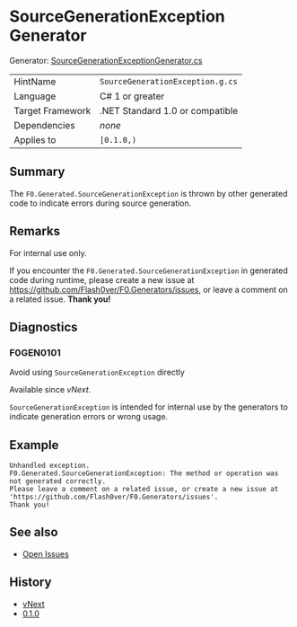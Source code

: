 # SourceGenerationException Generator

Generator: [SourceGenerationExceptionGenerator.cs](../source/production/F0.Generators/Shared/SourceGenerationExceptionGenerator.cs)

|                  |                                  |
|------------------|----------------------------------|
| HintName         | `SourceGenerationException.g.cs` |
| Language         | C# 1 or greater                  |
| Target Framework | .NET Standard 1.0 or compatible  |
| Dependencies     | _none_                           |
| Applies to       | `[0.1.0,)`                       |

## Summary

The `F0.Generated.SourceGenerationException` is thrown by other generated code to indicate errors during source generation.

## Remarks

For internal use only.

If you encounter the `F0.Generated.SourceGenerationException` in generated code during runtime, please create a new issue at https://github.com/Flash0ver/F0.Generators/issues, or leave a comment on a related issue.
**Thank you!**

## Diagnostics

### F0GEN0101
Avoid using `SourceGenerationException` directly

Available since _vNext_.

`SourceGenerationException` is intended for internal use by the generators to indicate generation errors or wrong usage.

## Example

```
Unhandled exception.
F0.Generated.SourceGenerationException: The method or operation was not generated correctly.
Please leave a comment on a related issue, or create a new issue at 'https://github.com/Flash0ver/F0.Generators/issues'.
Thank you!
```

## See also

- [Open Issues](https://github.com/Flash0ver/F0.Generators/issues)

## History

- [vNext](../CHANGELOG.md#vNext)
- [0.1.0](../CHANGELOG.md#v010-2021-07-01)
